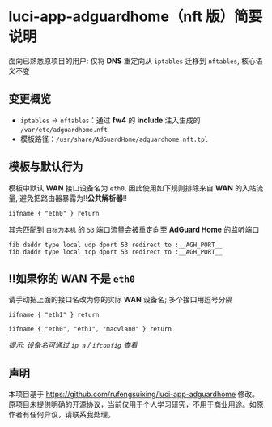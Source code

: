 # luci-app-adguardhome（nft 版）简要说明

面向已熟悉原项目的用户: 仅将 **DNS** 重定向从 `iptables` 迁移到 `nftables`, 核心语义不变

## 变更概览
- `iptables` → `nftables`：通过 **fw4** 的 **include** 注入生成的 `/var/etc/adguardhome.nft`
- 模板路径：`/usr/share/AdGuardHome/adguardhome.nft.tpl`

## 模板与默认行为
模板中默认 **WAN** 接口设备名为 `eth0`, 因此使用如下规则排除来自 **WAN** 的入站流量, 避免把路由器暴露为‼️**公共解析器**‼️
```
iifname { "eth0" } return
```

其余匹配到 `目标为本机` 的 `53` 端口流量会被重定向至 **AdGuard Home** 的监听端口
```
fib daddr type local udp dport 53 redirect to :__AGH_PORT__
fib daddr type local tcp dport 53 redirect to :__AGH_PORT__
```

## ‼️如果你的 **WAN** 不是 `eth0`
请手动把上面的接口名改为你的实际 **WAN** 设备名; 多个接口用逗号分隔
```
iifname { "eth1" } return
```
```
iifname { "eth0", "eth1", "macvlan0" } return
```

*提示: 设备名可通过 `ip a` / `ifconfig` 查看*

## 声明
本项目基于 https://github.com/rufengsuixing/luci-app-adguardhome 修改。
原项目未提供明确的开源协议，当前仅用于个人学习研究，不用于商业用途。如原作者有任何异议，请联系我处理。